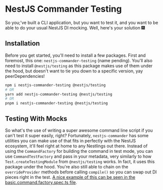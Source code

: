 # NestJS Commander Testing

So you;'ve built a CLI application, but you want to test it, and you want to be able to do your usual NestJS DI mocking. Well, here's your solution :fireworks:

## Installation

Before you get started, you'll need to install a few packages. First and foremost, this one: `nestjs-commander-testing` (name pending). You'll also need to install `@nestjs/testing` as this package makes use of them under the hood, but doesn't want to tie you down to a specific version, yay peerDependencies!

```sh
npm i nestjs-commander-testing @nestjs/testing
# OR
yarn add nestjs-commander-testing @nestjs/testing
# OR
pnpm i nestjs-commander-testing @nestjs/testing
```

## Testing With Mocks

So what's the use of writing a super awesome command line script if you can't test it super easily, right? Fortunately, `nestjs-commander` has some utilities you can make use of that fits in perfectly with the NestJS ecosystem, it'll feel right at home to any Nestlings out there. Instead of using the `CommandFactory` for building the command in test mode, you can use `CommandTestFactory` and pass in your metadata, very similarly to how `Test.createTestingModule` from `@nestjs/testing` works. In fact, it uses this package under the hood. You're also still able to chain on the `overrideProvider` methods before calling `compile()` so you can swap out DI pieces right in the test. [A nice example of this can be seen in the basic.command.factory.spec.ts file](./../../integration/test/basic.command.factory.spec.ts).
